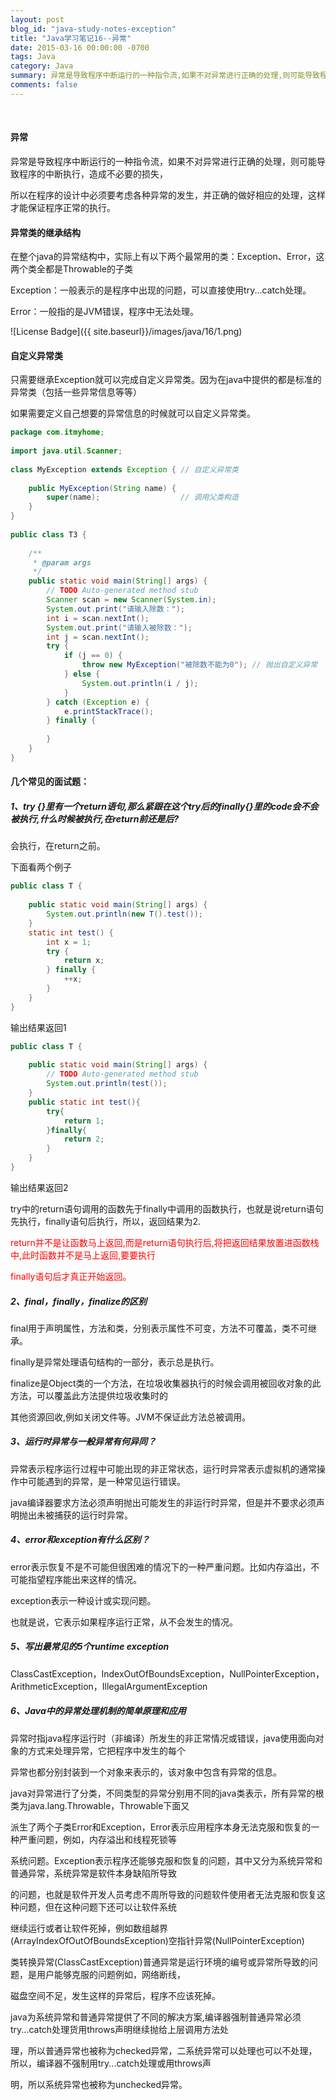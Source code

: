 ```yaml
---
layout: post
blog_id: "java-study-notes-exception"
title: "Java学习笔记16--异常"
date: 2015-03-16 00:00:00 -0700
tags: Java
category: Java
summary: 异常是导致程序中断运行的一种指令流,如果不对异常进行正确的处理,则可能导致程序的中断执行,造成不必要的损失.
comments: false
---
```

<br>

#### 异常

异常是导致程序中断运行的一种指令流，如果不对异常进行正确的处理，则可能导致程序的中断执行，造成不必要的损失，

所以在程序的设计中必须要考虑各种异常的发生，并正确的做好相应的处理，这样才能保证程序正常的执行。

#### 异常类的继承结构

在整个java的异常结构中，实际上有以下两个最常用的类：Exception、Error，这两个类全都是Throwable的子类

Exception：一般表示的是程序中出现的问题，可以直接使用try...catch处理。

Error：一般指的是JVM错误，程序中无法处理。

![License Badge]({{ site.baseurl}}/images/java/16/1.png)

#### 自定义异常类

只需要继承Exception就可以完成自定义异常类。因为在java中提供的都是标准的异常类（包括一些异常信息等等）

如果需要定义自己想要的异常信息的时候就可以自定义异常类。

```java
package com.itmyhome;  
  
import java.util.Scanner;  
  
class MyException extends Exception { // 自定义异常类  
      
    public MyException(String name) {  
        super(name);                  // 调用父类构造  
    }  
}  
  
public class T3 {  
  
    /** 
     * @param args 
     */  
    public static void main(String[] args) {  
        // TODO Auto-generated method stub  
        Scanner scan = new Scanner(System.in);  
        System.out.print("请输入除数：");  
        int i = scan.nextInt();  
        System.out.print("请输入被除数：");  
        int j = scan.nextInt();  
        try {  
            if (j == 0) {  
                throw new MyException("被除数不能为0"); // 抛出自定义异常  
            } else {  
                System.out.println(i / j);  
            }  
        } catch (Exception e) {  
            e.printStackTrace();  
        } finally {  
  
        }  
    }  
}
```

#### **几个常见的面试题：**

##### **1、try {}里有一个return语句,那么紧跟在这个try后的finally{}里的code会不会被执行,什么时候被执行,在return前还是后?**

会执行，在return之前。

下面看两个例子

```java
public class T {  
  
    public static void main(String[] args) {  
        System.out.println(new T().test());  
    }  
    static int test() {  
        int x = 1;  
        try {  
            return x;  
        } finally {  
            ++x;  
        }  
    }  
}
```

输出结果返回1

```java
public class T {  
  
    public static void main(String[] args) {  
        // TODO Auto-generated method stub  
        System.out.println(test());  
    }  
    public static int test(){  
        try{  
            return 1;  
        }finally{  
            return 2;  
        }  
    }  
}
```

输出结果返回2

try中的return语句调用的函数先于finally中调用的函数执行，也就是说return语句先执行，finally语句后执行，所以，返回结果为2.

<span style="color:red">return并不是让函数马上返回,而是return语句执行后,将把返回结果放置进函数栈中,此时函数并不是马上返回,要要执行</span>

<span style="color:red">finally语句后才真正开始返回。</span>

##### **2、final，finally，finalize的区别**

final用于声明属性，方法和类，分别表示属性不可变，方法不可覆盖，类不可继承。

finally是异常处理语句结构的一部分，表示总是执行。

finalize是Object类的一个方法，在垃圾收集器执行的时候会调用被回收对象的此方法，可以覆盖此方法提供垃圾收集时的

其他资源回收,例如关闭文件等。JVM不保证此方法总被调用。

##### **3、运行时异常与一般异常有何异同？**

异常表示程序运行过程中可能出现的非正常状态，运行时异常表示虚拟机的通常操作中可能遇到的异常，是一种常见运行错误。

java编译器要求方法必须声明抛出可能发生的非运行时异常，但是并不要求必须声明抛出未被捕获的运行时异常。

##### **4、error和exception有什么区别？**

error表示恢复不是不可能但很困难的情况下的一种严重问题。比如内存溢出，不可能指望程序能出来这样的情况。

exception表示一种设计或实现问题。

也就是说，它表示如果程序运行正常，从不会发生的情况。
 
##### **5、写出最常见的5个runtime exception**

ClassCastException，IndexOutOfBoundsException，NullPointerException，ArithmeticException，IllegalArgumentException

##### **6、Java中的异常处理机制的简单原理和应用**

异常时指java程序运行时（非编译）所发生的非正常情况或错误，java使用面向对象的方式来处理异常，它把程序中发生的每个

异常也都分别封装到一个对象来表示的，该对象中包含有异常的信息。

java对异常进行了分类，不同类型的异常分别用不同的java类表示，所有异常的根类为java.lang.Throwable，Throwable下面又

派生了两个子类Error和Exception，Error表示应用程序本身无法克服和恢复的一种严重问题，例如，内存溢出和线程死锁等

系统问题。Exception表示程序还能够克服和恢复的问题，其中又分为系统异常和普通异常，系统异常是软件本身缺陷所导致

的问题，也就是软件开发人员考虑不周所导致的问题软件使用者无法克服和恢复这种问题，但在这种问题下还可以让软件系统

继续运行或者让软件死掉，例如数组越界(ArrayIndexOfOutOfBoundsException)空指针异常(NullPointerException)

类转换异常(ClassCastException)普通异常是运行环境的编号或异常所导致的问题，是用户能够克服的问题例如，网络断线，

磁盘空间不足，发生这样的异常后，程序不应该死掉。

java为系统异常和普通异常提供了不同的解决方案,编译器强制普通异常必须try...catch处理货用throws声明继续抛给上层调用方法处

理，所以普通异常也被称为checked异常，二系统异常可以处理也可以不处理，所以，编译器不强制用try...catch处理或用throws声

明，所以系统异常也被称为unchecked异常。